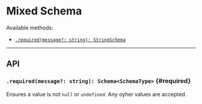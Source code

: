 # Mixed Schema

Available methods:

  - [`.required(message?: string): StringSchema`](#required)

---

## API

### `.required(message?: string): Schema<SchemaType>` {#required}

  Ensures a value is not `null` or `undefined`. Any oyher values are accepted.
